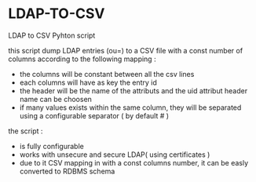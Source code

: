 # LDAP-TO-CSV
LDAP to CSV Pyhton script

this script dump LDAP entries (ou=) to a CSV file with a const number of columns according to the following mapping :
- the columns will be constant between all the csv lines
- each columns will have as key the entry id
- the header will be the name of the attributs and the uid attribut header name can be choosen
- if many values exists within the same column, they will be separated using a configurable separator ( by default # )

the script : 
- is fully configurable
- works with unsecure and secure LDAP( using certificates )
- due to it CSV mapping in with a const columns number, it can be easly converted to RDBMS schema

